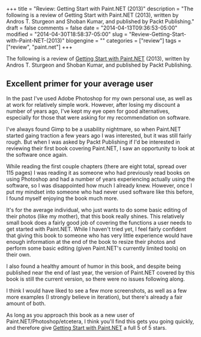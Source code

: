 +++
title = "Review: Getting Start with Paint.NET (2013)"
description = "The following is a review of Getting Start with Paint.NET (2013), written by Andros T. Sturgeon and Shoban Kumar, and published by Packt Publishing."
draft = false
comments = false
date = "2014-04-13T09:36:53-05:00"
modified = "2014-04-30T18:58:37-05:00"
slug = "Review-Getting-Start-with-Paint-NET-(2013)"
blogengine = ""
categories = ["review"]
tags = ["review", "paint.net"]
+++

<div class="note"><p>The following is a review of <a href="http://www.amazon.com/dp/1783551437?tag=strivinglifen-20" rel="external">Getting Start with Paint.NET</a> (2013), written by Andros T. Sturgeon and Shoban Kumar, and published by Packt Publishing.</p></div>

<h2>Excellent primer for your average user</h2>

<p>In the past I've used Adobe Photoshop for my own personal use, as well as at work for relatively simple work. However, after losing my discount a number of years ago, I've kept my eye open for good alternatives, especially for those that were asking for my recommendation on software.</p>

<p>I've always found Gimp to be a usability nightmare, so when Paint.NET started gaing traction a few years ago I was interested, but it was still fairly rough. But when I was asked by Packt Publishing if I'd be interested in reviewing their first book covering Paint.NET, I saw an opportunity to look at the software once again.</p>

<p>While reading the first couple chapters (there are eight total, spread over 115 pages) I was reading it as someone who had previously read books on using Photoshop and had a number of years experiencing actually using the software, so I was disappointed how much I already knew. However, once I put my mindset into someone who had never used software like this before, I found myself enjoying the book much more.</p>

<p>It's for the average individual, who just wants to do some basic editing of their photos (like my mother), that this book really shines. This relatively small book does a fairly good job of covering the functions a user needs to get started with Paint.NET. While I haven't tried yet, I feel fairly confident that giving this book to someone who has very little experience would have enough information at the end of the book to resize their photos and perform some basic editing (given Paint.NET's currently limited tools) on their own.</p>

<p>I also found a healthy amount of humor in this book, and despite being published near the end of last year, the version of Paint.NET covered by this book is still the current version, so there were no issues following along.</p>

<p>I think I would have liked to see a few more screenshots, as well as a few more examples (I strongly believe in iteration), but there's already a fair amount of both.</p>

<p>As long as you approach this book as a new user of Paint.NET/Photoshop/etcetera, I think you'll find this gets you going quickly, and therefore give <a href="http://www.amazon.com/dp/1783551437?tag=strivinglifen-20" rel="external">Getting Start with Paint.NET</a> a full 5 of 5 stars.</p>
